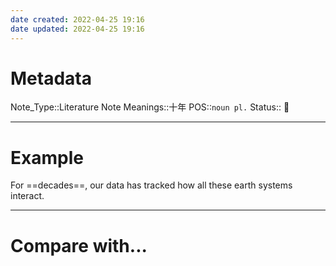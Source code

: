 ```yaml
---
date created: 2022-04-25 19:16
date updated: 2022-04-25 19:16
---
```


# Metadata

Note_Type::Literature Note
Meanings::十年
POS::`noun pl.`
Status:: 👶

---

# Example

For ==decades==, our data has tracked how all these earth systems interact.

---

# Compare with...
